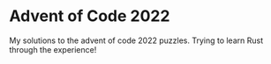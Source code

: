 # Advent of Code 2022

My solutions to the advent of code 2022 puzzles.
Trying to learn Rust through the experience!
